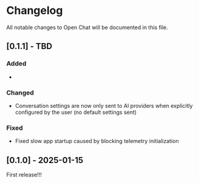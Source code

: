 # Changelog

All notable changes to Open Chat will be documented in this file.

## [0.1.1] - TBD

### Added
- 

### Changed
- Conversation settings are now only sent to AI providers when explicitly configured by the user (no default settings sent)

### Fixed
- Fixed slow app startup caused by blocking telemetry initialization

## [0.1.0] - 2025-01-15

First release!!!

